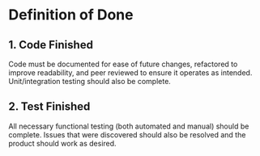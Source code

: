 # **Definition of Done**

## 1. Code Finished
Code must be documented for ease of future changes, refactored to improve readability, and peer reviewed to ensure it operates as intended. Unit/integration testing should also be complete.

## 2. Test Finished
All necessary functional testing (both automated and manual) should be complete. Issues that were discovered should also be resolved and the product should work as desired. 
